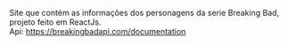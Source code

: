 Site que contém as informações dos personagens da serie Breaking Bad, projeto feito em ReactJs.   
Api: https://breakingbadapi.com/documentation
